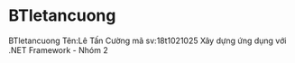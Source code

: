 # BTletancuong
BTletancuong
Tên:Lê Tấn Cường
mã sv:18t1021025
Xây dựng ứng dụng với .NET Framework - Nhóm 2

